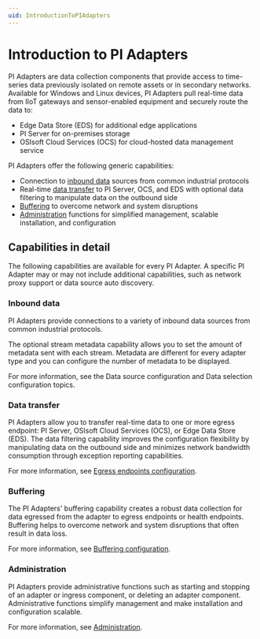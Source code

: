 ```yaml
---
uid: IntroductionToPIAdapters
---
```


# Introduction to PI Adapters

PI Adapters are data collection components that provide access to time-series data previously isolated on remote assets or in secondary networks. Available for Windows and Linux devices, PI Adapters pull real-time data from IIoT gateways and sensor-enabled equipment and securely route the data to:

- Edge Data Store (EDS) for additional edge applications 
- PI Server for on-premises storage 
- OSIsoft Cloud Services (OCS) for cloud-hosted data management service

PI Adapters offer the following generic capabilities:

- Connection to [inbound data](#inbound-data) sources from common industrial protocols
- Real-time [data transfer](#data-transfer) to PI Server, OCS, and EDS with optional data filtering to manipulate data on the outbound side
- [Buffering](#buffering) to overcome network and system disruptions
- [Administration](#administration) functions for simplified management, scalable installation, and configuration

## Capabilities in detail

The following capabilities are available for every PI Adapter. A specific PI Adapter may or may not include additional capabilities, such as network proxy support or data source auto discovery.

### Inbound data

PI Adapters provide connections to a variety of inbound data sources from common industrial protocols.

The optional stream metadata capability allows you to set the amount of metadata sent with each stream. Metadata are different for every adapter type and you can configure the number of metadata to be displayed.

For more information, see the Data source configuration and Data selection configuration topics.

### Data transfer

PI Adapters allow you to transfer real-time data to one or more egress endpoint: PI Server, OSIsoft Cloud Services (OCS), or Edge Data Store (EDS). The data filtering capability improves the configuration flexibility by manipulating data on the outbound side and minimizes network bandwidth consumption through exception reporting capabilities.

For more information, see [Egress endpoints configuration](xref:EgressEndpointsConfiguration).

### Buffering

The PI Adapters' buffering capability creates a robust data collection for data egressed from the adapter to egress endpoints or health endpoints. Buffering helps to overcome network and system disruptions that often result in data loss.

For more information, see [Buffering configuration](xref:BufferingConfiguration).

### Administration

PI Adapters provide administrative functions such as starting and stopping of an adapter or ingress component, or deleting an adapter component. Administrative functions simplify management and make installation and configuration scalable.

For more information, see [Administration](xref:Administration).
